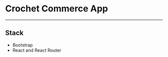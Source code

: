 # Crochet Commerce App
-------------------------------
## Stack
  * Bootstrap 
  * React and React Router
  